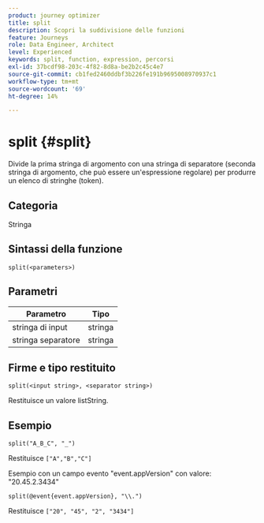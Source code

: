```yaml
---
product: journey optimizer
title: split
description: Scopri la suddivisione delle funzioni
feature: Journeys
role: Data Engineer, Architect
level: Experienced
keywords: split, function, expression, percorsi
exl-id: 37bcdf98-203c-4f82-8d8a-be2b2c45c4e7
source-git-commit: cb1fed2460ddbf3b226fe191b9695008970937c1
workflow-type: tm+mt
source-wordcount: '69'
ht-degree: 14%

---
```


# split {#split}

Divide la prima stringa di argomento con una stringa di separatore (seconda stringa di argomento, che può essere un&#39;espressione regolare) per produrre un elenco di stringhe (token).

## Categoria

Stringa

## Sintassi della funzione

`split(<parameters>)`

## Parametri

| Parametro | Tipo |
|-----------|------------------|
| stringa di input | stringa |
| stringa separatore | stringa |

## Firme e tipo restituito

`split(<input string>, <separator string>)`

Restituisce un valore listString.

## Esempio

`split("A_B_C", "_")`

Restituisce `["A","B","C"]`

Esempio con un campo evento &quot;event.appVersion&quot; con valore: &quot;20.45.2.3434&quot;

`split(@event{event.appVersion}, "\\.")`

Restituisce `["20", "45", "2", "3434"]`
